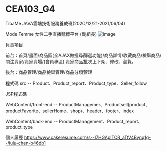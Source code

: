 # CEA103_G4
TibaMe JAVA雲端技術服務養成班(2020/12/21-2021/06/04) 

Mode Femme 女性二手直播競標平台 (副組長)
![image](https://github.com/luluchen622/tibame_project/blob/master/gitImg/modefemme.png)

負責項目

前台：首頁/畫面/商品區(全AJAX做搜尋篩選功能)/商品詳情/收藏商品/檢舉商品/關注賣家/賣家賣場/(會員專區) 賣家商品批次上下架、修改、瀏覽。

後台：商品管理/商品檢舉管理/商品分類管理

程式碼
src -- Product、Product_report、Product_type、Seller_follow

JSP程式碼

WebContent/front-end -- ProductManagemer、Productsell(product、productFavorite、sellerHome、shop)、header、footer、index

WebContent/back-end -- ProductManagement、Product_report、product_type


個人履歷
https://www.cakeresume.com/s--I7HGAplTCR_aTtV4Bynq1g--/lulu-chen-b46db1
